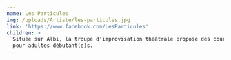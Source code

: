 ```yaml
---
name: Les Particules
img: /uploads/Artiste/les-particules.jpg
link: 'https://www.facebook.com/LesParticules'
children: >
  Située sur Albi, la troupe d'improvisation théâtrale propose des cours d'impro
  pour adultes débutant(e)s.
---
```


